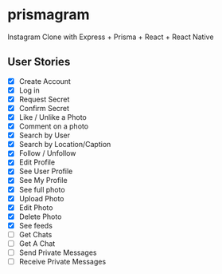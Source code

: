# prismagram

Instagram Clone with Express + Prisma + React + React Native

## User Stories

- [x] Create Account
- [x] Log in
- [x] Request Secret
- [x] Confirm Secret
- [x] Like / Unlike a Photo
- [x] Comment on a photo
- [x] Search by User
- [x] Search by Location/Caption
- [x] Follow / Unfollow
- [x] Edit Profile
- [x] See User Profile
- [x] See My Profile
- [x] See full photo
- [x] Upload Photo
- [x] Edit Photo
- [x] Delete Photo
- [x] See feeds
- [ ] Get Chats
- [ ] Get A Chat
- [ ] Send Private Messages
- [ ] Receive Private Messages
